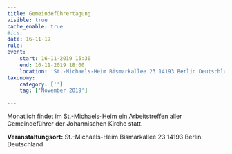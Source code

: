 ```yaml
---
title: Gemeindeführertagung
visible: true
cache_enable: true
#ics: 
date: 16-11-19
rule: 
event:
	start: 16-11-2019 15:30
	end: 16-11-2019 18:00
	location: 'St.-Michaels-Heim Bismarkallee 23 14193 Berlin Deutschland'
taxonomy:
	category: ['']
	tag: ['November 2019']

---
```

Monatlich findet im St.-Michaels-Heim ein Arbeitstreffen aller Gemeindeführer der Johannischen Kirche statt.


**Veranstaltungsort:** St.-Michaels-Heim
Bismarkallee 23
14193 Berlin
Deutschland

